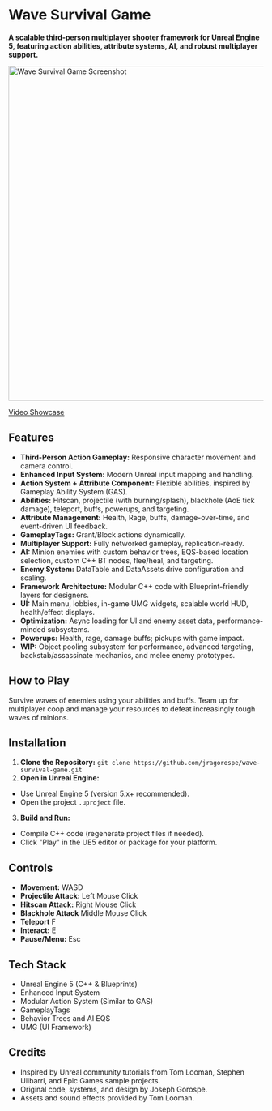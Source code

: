 # Wave Survival Game
**A scalable third-person multiplayer shooter framework for Unreal Engine 5, featuring action abilities, attribute systems, AI, and robust multiplayer support.**

<img width="1280" height="661" alt="Wave Survival Game Screenshot" src="https://github.com/user-attachments/assets/02271373-68d8-4d26-8521-0e14cad5c7f2" />

[Video Showcase](https://youtu.be/yH9ACc1ip28?feature=shared)

## Features
- **Third-Person Action Gameplay:** Responsive character movement and camera control.
- **Enhanced Input System:** Modern Unreal input mapping and handling.
- **Action System + Attribute Component:** Flexible abilities, inspired by Gameplay Ability System (GAS).
- **Abilities:** Hitscan, projectile (with burning/splash), blackhole (AoE tick damage), teleport, buffs, powerups, and targeting.
- **Attribute Management:** Health, Rage, buffs, damage-over-time, and event-driven UI feedback.
- **GameplayTags:** Grant/Block actions dynamically.
- **Multiplayer Support:** Fully networked gameplay, replication-ready.
- **AI:** Minion enemies with custom behavior trees, EQS-based location selection, custom C++ BT nodes, flee/heal, and targeting.
- **Enemy System:** DataTable and DataAssets drive configuration and scaling.
- **Framework Architecture:** Modular C++ code with Blueprint-friendly layers for designers.
- **UI:** Main menu, lobbies, in-game UMG widgets, scalable world HUD, health/effect displays.
- **Optimization:** Async loading for UI and enemy asset data, performance-minded subsystems.
- **Powerups:** Health, rage, damage buffs; pickups with game impact.
- **WIP:** Object pooling subsystem for performance, advanced targeting, backstab/assassinate mechanics, and melee enemy prototypes.
 
## How to Play
Survive waves of enemies using your abilities and buffs. Team up for multiplayer coop and manage your resources to defeat increasingly tough waves of minions.

## Installation
1. **Clone the Repository:**
`git clone https://github.com/jragorospe/wave-survival-game.git`
2. **Open in Unreal Engine:**  
- Use Unreal Engine 5 (version 5.x+ recommended).  
- Open the project `.uproject` file.
3. **Build and Run:**  
- Compile C++ code (regenerate project files if needed).  
- Click "Play" in the UE5 editor or package for your platform.

## Controls
- **Movement:** WASD  
- **Projectile Attack:** Left Mouse Click
- **Hitscan Attack:** Right Mouse Click
- **Blackhole Attack** Middle Mouse Click
- **Teleport** F
- **Interact:** E  
- **Pause/Menu:** Esc

## Tech Stack
- Unreal Engine 5 (C++ & Blueprints)  
- Enhanced Input System  
- Modular Action System (Similar to GAS) 
- GameplayTags  
- Behavior Trees and AI EQS  
- UMG (UI Framework)

## Credits
- Inspired by Unreal community tutorials from Tom Looman, Stephen Ulibarri, and Epic Games sample projects.  
- Original code, systems, and design by Joseph Gorospe.  
- Assets and sound effects provided by Tom Looman.
